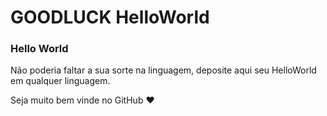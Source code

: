 # GOODLUCK HelloWorld

### Hello World
Não poderia faltar a sua sorte na linguagem, deposite aqui seu HelloWorld em qualquer linguagem.

Seja muito bem vinde no GitHub ❤️
